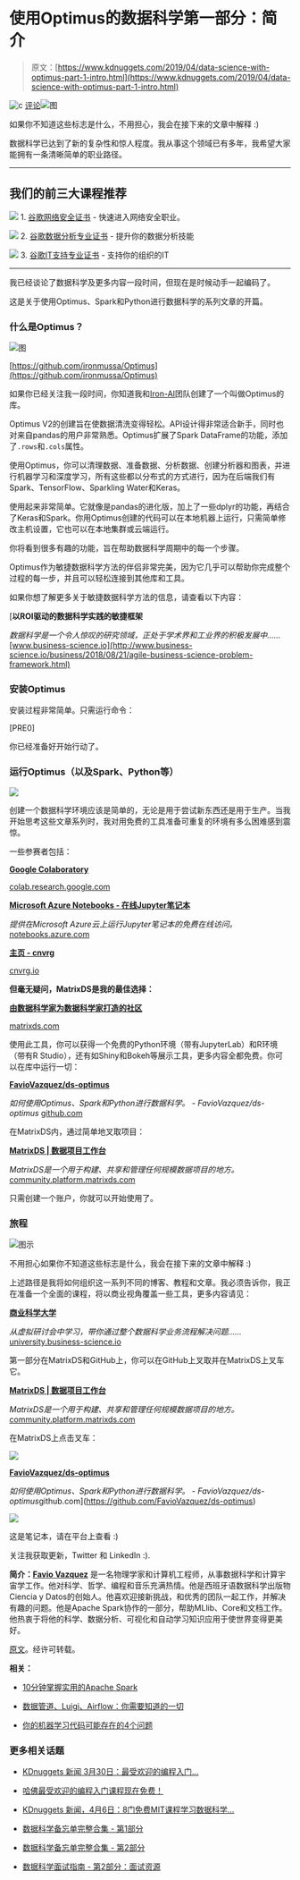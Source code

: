 # 使用Optimus的数据科学第一部分：简介

> 原文：[https://www.kdnuggets.com/2019/04/data-science-with-optimus-part-1-intro.html](https://www.kdnuggets.com/2019/04/data-science-with-optimus-part-1-intro.html)

![c](../Images/3d9c022da2d331bb56691a9617b91b90.png) [评论](#comments)![图](../Images/59f9452924682fb85e640ca8dfcedcc3.png)

如果你不知道这些标志是什么，不用担心，我会在接下来的文章中解释 :)

数据科学已达到了新的复杂性和惊人程度。我从事这个领域已有多年，我希望大家能拥有一条清晰简单的职业路径。

* * *

## 我们的前三大课程推荐

![](../Images/0244c01ba9267c002ef39d4907e0b8fb.png) 1\. [谷歌网络安全证书](https://www.kdnuggets.com/google-cybersecurity) - 快速进入网络安全职业。

![](../Images/e225c49c3c91745821c8c0368bf04711.png) 2\. [谷歌数据分析专业证书](https://www.kdnuggets.com/google-data-analytics) - 提升你的数据分析技能

![](../Images/0244c01ba9267c002ef39d4907e0b8fb.png) 3\. [谷歌IT支持专业证书](https://www.kdnuggets.com/google-itsupport) - 支持你的组织的IT

* * *

我已经谈论了数据科学及更多内容一段时间，但现在是时候动手一起编码了。

这是关于使用Optimus、Spark和Python进行数据科学的系列文章的开篇。

### 什么是Optimus？

![图](../Images/2c867f5da10630609ff04d7e848cff42.png)

[https://github.com/ironmussa/Optimus](https://github.com/ironmussa/Optimus)

如果你已经关注我一段时间，你知道我和[Iron-AI](https://iron-ai.com/)团队创建了一个叫做Optimus的库。

Optimus V2的创建旨在使数据清洗变得轻松。API设计得非常适合新手，同时也对来自pandas的用户非常熟悉。Optimus扩展了Spark DataFrame的功能，添加了`.rows`和`.cols`属性。

使用Optimus，你可以清理数据、准备数据、分析数据、创建分析器和图表，并进行机器学习和深度学习，所有这些都以分布式的方式进行，因为在后端我们有Spark、TensorFlow、Sparkling Water和Keras。

使用起来非常简单。它就像是pandas的进化版，加上了一些dplyr的功能，再结合了Keras和Spark。你用Optimus创建的代码可以在本地机器上运行，只需简单修改主机设置，它也可以在本地集群或云端运行。

你将看到很多有趣的功能，旨在帮助数据科学周期中的每一个步骤。

Optimus作为敏捷数据科学方法的伴侣非常完美，因为它几乎可以帮助你完成整个过程的每一步，并且可以轻松连接到其他库和工具。

如果你想了解更多关于敏捷数据科学方法的信息，请查看以下内容：

[**以ROI驱动的数据科学实践的敏捷框架**

*数据科学是一个令人惊叹的研究领域，正处于学术界和工业界的积极发展中……* [www.business-science.io](http://www.business-science.io/business/2018/08/21/agile-business-science-problem-framework.html)

### 安装Optimus

安装过程非常简单。只需运行命令：

[PRE0]

你已经准备好开始行动了。

### 运行Optimus（以及Spark、Python等）

![](../Images/5085caf830450a6f046f4abca2ae1687.png)

创建一个数据科学环境应该是简单的，无论是用于尝试新东西还是用于生产。当我开始思考这些文章系列时，我对用免费的工具准备可重复的环境有多么困难感到震惊。

一些参赛者包括：

[**Google Colaboratory**](https://colab.research.google.com/)

[colab.research.google.com](https://colab.research.google.com/)

[**Microsoft Azure Notebooks - 在线Jupyter笔记本**](https://github.com/FavioVazquez/ds-optimus)

*提供在Microsoft Azure云上运行Jupyter笔记本的免费在线访问。* [notebooks.azure.com](https://notebooks.azure.com/)

[**主页 - cnvrg**](https://cnvrg.io/)

[cnvrg.io](https://cnvrg.io/)

**但毫无疑问，MatrixDS是我的最佳选择：**

[**由数据科学家为数据科学家打造的社区**](https://community.platform.matrixds.com/community/project/5c5907039298c0508b9589d2/files)

[matrixds.com](https://matrixds.com/)

使用此工具，你可以获得一个免费的Python环境（带有JupyterLab）和R环境（带有R Studio），还有如Shiny和Bokeh等展示工具，更多内容全都免费。你可以在库中运行一切：

[**FavioVazquez/ds-optimus**](https://github.com/FavioVazquez/ds-optimus)

*如何使用Optimus、Spark和Python进行数据科学。 - FavioVazquez/ds-optimus* [github.com](https://github.com/FavioVazquez/ds-optimus)

在MatrixDS内，通过简单地叉取项目：

[**MatrixDS | 数据项目工作台**](https://community.platform.matrixds.com/community/project/5c5907039298c0508b9589d2/files)

*MatrixDS是一个用于构建、共享和管理任何规模数据项目的地方。* [community.platform.matrixds.com](https://community.platform.matrixds.com/community/project/5c5907039298c0508b9589d2/files)

只需创建一个账户，你就可以开始使用了。

### 旅程

![图示](../Images/59f9452924682fb85e640ca8dfcedcc3.png)

不用担心如果你不知道这些标志是什么，我会在接下来的文章中解释 :)

上述路径是我将如何组织这一系列不同的博客、教程和文章。我必须告诉你，我正在准备一个全面的课程，将以商业视角覆盖一些工具，更多内容请见：

[**商业科学大学**](https://university.business-science.io/)

*从虚拟研讨会中学习，带你通过整个数据科学业务流程解决问题……* [university.business-science.io](https://university.business-science.io/)

第一部分在MatrixDS和GitHub上，你可以在GitHub上叉取并在MatrixDS上叉车它。

[**MatrixDS | 数据项目工作台**](https://community.platform.matrixds.com/community/project/5c5907039298c0508b9589d2/files)

*MatrixDS是一个用于构建、共享和管理任何规模数据项目的地方。* [community.platform.matrixds.com](https://community.platform.matrixds.com/community/project/5c5907039298c0508b9589d2/files)

在MatrixDS上点击叉车：

![](../Images/8915f5feb6f431b9fc2645b0499f54b7.png)

[**FavioVazquez/ds-optimus**](https://github.com/FavioVazquez/ds-optimus)

*如何使用Optimus、Spark和Python进行数据科学。 - FavioVazquez/ds-optimus*github.com](https://github.com/FavioVazquez/ds-optimus)

![](../Images/254a4b88671349290e65117446cd5d5f.png)

这是笔记本，请在平台上查看 :)

关注我获取更新，Twitter 和 LinkedIn :).

**简介：[Favio Vazquez](https://www.linkedin.com/in/faviovazquez/)** 是一名物理学家和计算机工程师，从事数据科学和计算宇宙学工作。他对科学、哲学、编程和音乐充满热情。他是西班牙语数据科学出版物Ciencia y Datos的创始人。他喜欢迎接新挑战，和优秀的团队一起工作，并解决有趣的问题。他是Apache Spark协作的一部分，帮助MLlib、Core和文档工作。他热衷于将他的科学、数据分析、可视化和自动学习知识应用于使世界变得更美好。

[原文](https://towardsdatascience.com/data-science-with-optimus-part-1-intro-1f3e2392b02a)。经许可转载。

**相关：**

+   [10分钟掌握实用的Apache Spark](/2019/01/practical-apache-spark-10-minutes.html)

+   [数据管道、Luigi、Airflow：你需要知道的一切](/2019/03/data-pipelines-luigi-airflow-everything-need-know.html)

+   [你的机器学习代码可能存在的4个问题](/2019/02/4-reasons-machine-learning-code-probably-bad.html)

### 更多相关话题

+   [KDnuggets 新闻 3月30日：最受欢迎的编程入门…](https://www.kdnuggets.com/2022/n13.html)

+   [哈佛最受欢迎的编程入门课程现在免费！](https://www.kdnuggets.com/2022/03/popular-intro-programming-course-harvard-free.html)

+   [KDnuggets 新闻，4月6日：8门免费MIT课程学习数据科学…](https://www.kdnuggets.com/2022/n14.html)

+   [数据科学备忘单完整合集 - 第1部分](https://www.kdnuggets.com/2022/02/complete-collection-data-science-cheat-sheets-part-1.html)

+   [数据科学备忘单完整合集 - 第2部分](https://www.kdnuggets.com/2022/02/complete-collection-data-science-cheat-sheets-part-2.html)

+   [数据科学面试指南 - 第2部分：面试资源](https://www.kdnuggets.com/2022/04/data-science-interview-guide-part-2-interview-resources.html)
